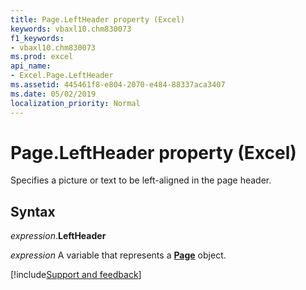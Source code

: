 ```yaml
---
title: Page.LeftHeader property (Excel)
keywords: vbaxl10.chm830073
f1_keywords:
- vbaxl10.chm830073
ms.prod: excel
api_name:
- Excel.Page.LeftHeader
ms.assetid: 445461f8-e804-2070-e484-88337aca3407
ms.date: 05/02/2019
localization_priority: Normal
---
```



# Page.LeftHeader property (Excel)

Specifies a picture or text to be left-aligned in the page header.


## Syntax

_expression_.**LeftHeader**

_expression_ A variable that represents a **[Page](Excel.Page.md)** object.




[!include[Support and feedback](~/includes/feedback-boilerplate.md)]